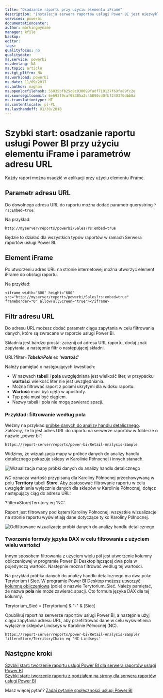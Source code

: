 ```yaml
---
title: "Osadzanie raportu przy użyciu elementu iFrame"
description: "Instalacja serwera raportów usługi Power BI jest niezwykle szybka. Uwzględniając pobieranie, instalowanie i konfigurowanie, jego uruchomienie powinno zająć zaledwie kilka minut."
services: powerbi
documentationcenter: 
author: markingmyname
manager: kfile
backup: 
editor: 
tags: 
qualityfocus: no
qualitydate: 
ms.service: powerbi
ms.devlang: NA
ms.topic: article
ms.tgt_pltfrm: NA
ms.workload: powerbi
ms.date: 11/09/2017
ms.author: maghan
ms.openlocfilehash: 56835bfb25c8c930099fadf710137f69fa89fc2e
ms.sourcegitcommit: 6e693f9caf98385a2c45890cd0fbf2403f0dbb8a
ms.translationtype: HT
ms.contentlocale: pl-PL
ms.lasthandoff: 01/30/2018
---
```

# <a name="quickstart-embed-a-power-bi-report-using-an-iframe-and-url-parameters"></a>Szybki start: osadzanie raportu usługi Power BI przy użyciu elementu iFrame i parametrów adresu URL

Każdy raport można osadzić w aplikacji przy użyciu elementu iFrame. 

## <a name="url-parameter"></a>Parametr adresu URL

Do dowolnego adresu URL do raportu można dodać parametr querystring `?rs:Embed=true`.

Na przykład:

```
http://myserver/reports/powerbi/Sales?rs:embed=true
```

Będzie to działać dla wszystkich typów raportów w ramach Serwera raportów usługi Power BI.

## <a name="iframe"></a>Element iFrame

Po utworzeniu adres URL na stronie internetowej można utworzyć element iFrame do obsługi raportu.

Na przykład:

```
<iframe width="800" height="600" src="http://myserver/reports/powerbi/Sales?rs:embed=true" frameborder="0" allowFullScreen="true"></iframe>
```

## <a name="url-filter"></a>Filtr adresu URL

Do adresu URL możesz dodać parametr ciągu zapytania w celu filtrowania danych, które są zwracane w raporcie usługi Power BI.

Składnia jest bardzo prosta: zacznij od adresu URL raportu, dodaj znak zapytania, a następnie filtr o następującej składni.

URL?filter=***Tabela***/***Pole*** eq '***wartość***'

Należy pamiętać o następujących kwestiach:

- W nazwach **tabeli** i **pola** uwzględniana jest wielkość liter, w przypadku **wartości** wielkość liter nie jest uwzględniania.
- Można filtrować raport z polami ukrytymi dla widoku raportu.
- **Wartość** musi być ujęta w apostrofy.
- Typ pola musi być ciągiem.
- Nazwy tabeli i pola nie mogą zawierać spacji.

###  <a name="example-filter-on-a-field"></a>Przykład: filtrowanie według pola

Weźmy na przykład [próbkę danych do analizy handlu detalicznego](../sample-datasets.md). Załóżmy, że to jest adres URL do raportu na serwerze raportów w folderze o nazwie „power bi”:

```
https://report-server/reports/power-bi/Retail-Analysis-Sample
```

Widzimy, że wizualizacja mapy w próbce danych do analizy handlu detalicznego pokazuje sklepy w Karolinie Północnej i innych stanach.

![Wizualizacja mapy próbki danych do analizy handlu detalicznego](media/quickstart-embed/report-server-retail-analysis-sample-map.png)

*NC* oznacza wartość przypisaną dla Karoliny Północnej przechowywaną w polu **Territory** tabeli **Store**. Aby zastosować filtrowanie raportu w celu uwzględnienia wyłącznie danych dla sklepów w Karolinie Północnej, dołącz następujący ciąg do adresu URL:

?filter=Store/Territory eq 'NC'

Raport jest filtrowany pod kątem Karoliny Północnej; wszystkie wizualizacje na stronie raportu wyświetlają dane dotyczące tylko Karoliny Północnej.

![Odfiltrowane wizualizacje próbki danych do analizy handlu detalicznego](media/quickstart-embed/report-server-retail-analysis-sample-filtered-map.png)

### <a name="create-a-dax-formula-to-filter-on-multiple-values"></a>Tworzenie formuły języka DAX w celu filtrowania z użyciem wielu wartości

Innym sposobem filtrowania z użyciem wielu pól jest utworzenie kolumny obliczeniowej w programie Power BI Desktop łączącej dwa pola w pojedynczą wartość. Następnie można filtrować według tej wartości.

Na przykład próbka danych do analizy handlu detalicznego ma dwa pola: Terytorium i Sieć. W programie Power BI Desktop możesz [utworzyć kolumnę obliczeniową](../desktop-tutorial-create-calculated-columns.md) (pole) o nazwie Terytorium_Sieć. Należy pamiętać, że nazwa **pola** nie może zawierać spacji. Oto formuła języka DAX dla tej kolumny.

Terytorium_Sieć = [Terytorium] & "-" & [Sieć]

Opublikuj raport na serwerze raportów usługi Power BI, a następnie użyj ciągu zapytania adresu URL, aby przefiltrować dane w celu wyświetlenia wyłącznie sklepów Lindseys w Karolinie Północnej (NC).

```
https://report-server/reports/power-bi/Retail-Analysis-Sample?filter=Store/TerritoryChain eq 'NC-Lindseys'

```

## <a name="next-steps"></a>Następne kroki

[Szybki start: tworzenie raportu usługi Power BI dla serwera raportów usługi Power BI](quickstart-create-powerbi-report.md)  
[Szybki start: tworzenie raportu z podziałem na strony dla serwera raportów usługi Power BI](quickstart-create-paginated-report.md)  

Masz więcej pytań? [Zadaj pytanie społeczności usługi Power BI](https://community.powerbi.com/)